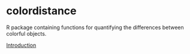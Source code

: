 # colordistance
R package containing functions for quantifying the differences between colorful objects.

[Introduction](vignettes/introduction-vignette.html)
